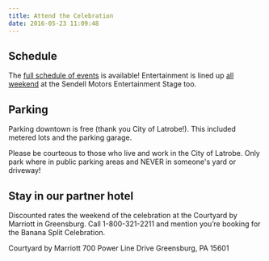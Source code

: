 ```yaml
---
title: Attend the Celebration
date: 2016-05-23 11:09:48
---
```

## Schedule
The [full schedule of events](/schedule) is available!
Entertainment is lined up [all weekend](/events/entertainment-stage/schedule) at the Sendell Motors Entertainment Stage too.

## Parking
Parking downtown is free (thank you City of Latrobe!). This included metered lots and the parking garage.

Please be courteous to those who live and work in the City of Latrobe. Only park where in public parking areas and NEVER in someone's yard or driveway!

## Stay in our partner hotel
Discounted rates the weekend of the celebration at the Courtyard by Marriott in Greensburg. Call 1-800-321-2211 and mention you’re booking for the Banana Split Celebration.

Courtyard by Marriott
700 Power Line Drive
Greensburg, PA 15601
